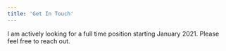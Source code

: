 ```yaml
---
title: 'Get In Touch'
---
```


I am actively looking for a full time position starting January 2021. Please feel free to reach out.
